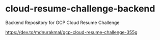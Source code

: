 # cloud-resume-challenge-backend
Backend Repository for GCP Cloud Resume Challenge

https://dev.to/mdnurakmal/gcp-cloud-resume-challenge-355g